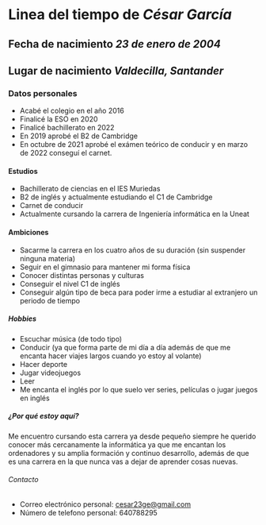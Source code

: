 # Linea del tiempo de ***César García***
## Fecha de nacimiento  ***23 de enero de 2004***
## Lugar de nacimiento  ***Valdecilla, Santander***
### Datos personales
+ Acabé el colegio en el año 2016
+ Finalicé la ESO en 2020
+ Finalicé bachillerato en 2022
+ En 2019 aprobé el B2 de Cambridge
+ En octubre de 2021 aprobé el exámen teórico de conducir y en marzo de 2022 conseguí el carnet.
#### Estudios 
+ Bachillerato de ciencias en el IES Muriedas
+ B2 de inglés y actualmente estudiando el C1 de Cambridge
+ Carnet de conducir
+ Actualmente cursando la carrera de Ingeniería informática en la Uneat
#### Ambiciones
- Sacarme la carrera en los cuatro años de su duración (sin suspender ninguna materia)
- Seguir en el gimnasio para mantener mi forma física
- Conocer distintas personas y culturas
- Conseguir el nivel C1 de inglés
- Conseguir algún tipo de beca para poder irme a estudiar al extranjero un periodo de tiempo
##### Hobbies
* Escuchar música (de todo tipo)
* Conducir (ya que forma parte de mi día a día además de que me encanta hacer viajes largos cuando yo estoy al volante)
* Hacer deporte
* Jugar videojuegos
* Leer
* Me encanta el inglés por lo que suelo ver series, películas o jugar juegos en inglés
##### ¿Por qué estoy aquí?
Me encuentro cursando esta carrera ya desde pequeño siempre he querido conocer más cercanamente la informática ya que me encantan los ordenadores y su amplia formación y continuo desarrollo, además de que es una carrera en la que nunca vas a dejar de aprender cosas nuevas.
###### Contacto
- Correo electrónico personal: cesar23ge@gmail.com
- Número de telefono personal: 640788295
